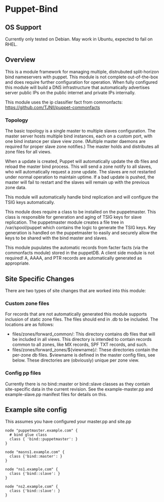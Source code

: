 Puppet-Bind
===========

OS Support
----------

Currently only tested on Debian.
May work in Ubuntu, expected to fail on RHEL.

Overview
--------

This is a module framework for managing multiple, distrubuted split-horizon
bind nameservers with puppet.  This module is not complete out-of-the-box and
does require further configuration for operation.  When fully configured this
module will build a DNS infrastructure that automatically advertises server
public IPs on the public internet and private IPs internally.

This module uses the ip classifier fact from commonfacts: https://github.com/TJNII/puppet-commonfacts

### Topology

The basic topology is a single master to multiple slaves configuration.
The master server hosts multiple bind instances, each on a custom port,
with one bind instance per slave view zone.
(Multiple master daemons are required for proper slave zone notifies.)
The master holds and distributes all zone files for all views.

When a update is created, Puppet will automatically update the db files
and reload the master bind process.  This will send a zone notify to all slaves,
who will automatically request a zone update.  The slaves are not restarted
under normal operation to maintain uptime.  If a bad update is pushed, the master
will fail to restart and the slaves will remain up with the previous zone data.

This module will automatically handle bind replication and will configure the
TSIG keys automatically.

This module does require a class to be installed on the puppetmaster.
This class is responsible for generation and aging of TSIG keys for slave replication.
The puppetmaster module creates a file tree in /var/spool/puppet which contains
the logic to generate the TSIG keys.  Key generation is handled on the puppetmaster
to easily and securely allow the keys to be shared with the bind master and slaves.

This module pupulates the automatic records from facter facts (via the commonfacts module)
stored in the puppetDB.  A client side module is not required!  A, AAAA, and PTR records
are automatically generated as appropriate.

Site Specific Changes
---------------------

There are two types of site changes that are worked into this module:

### Custom zone files
For records that are not automatically generated this module supports inclusion of static
zone files.  The files should end in .db to be included.  The locations are as follows:

* files/zones/forward_common/: This directory contains db files that will be included in
all views.  This directory is intended to contain records common to all zones, like MX records,
SPF TXT records, and such.
* files/zones/forward_zones/${viewname}/: These directories contain the per-zone db files.
$viewname is defined in the master config files, see below.  These directories are (obviously)
unique per zone view.

### Config pp files
Currently there is no bind::master or bind::slave classes as they contain site-specific data
in the current revision.  See the example-master.pp and example-slave.pp manifest files for
details on this.

Example site config
-------------------

This assumes you have configured your master.pp and site.pp

    node "puppetmaster.example.com" {
      # bind glue class
      class { 'bind::puppetmaster': }
    }

    node "masns1.example.com" {
      class {'bind::master': }
    }
    
    node "ns1.example.com" {
      class {'bind::slave': }
    }
    
    node "ns2.example.com" {
      class {'bind::slave': }
    }


